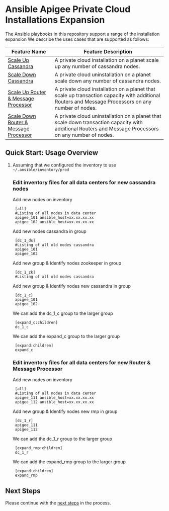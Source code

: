 # Ansible Apigee Private Cloud Installations Expansion
The Ansible playbooks in this repository support a range of the installation expansion
We describe the uses cases that are supported as follows: 

| Feature Name | Feature Description |
| --- | --- |
| [Scale Up Cassandra](cassandra/installation/README.md#usage-instructions) | A private cloud installation on a planet scale up any number of cassandra nodes. |
| [Scale Down Cassandra](cassandra/uninstallation/README.md#usage-instructions) | A private cloud uninstallation on a planet scale down any number of cassandra nodes. |
| [Scale Up Router & Message Processor](rmp/installation/README.md#usage-instructions) | A private cloud installation on a planet that scale up transaction capacity with additional Routers and Message Processors on any number of nodes. |
| [Scale Down Router & Message Processor](rmp/uninstallation/README.md#usage-instructions) | A private cloud uninstallation on a planet that scale down transaction capacity with additional Routers and Message Processors on any number of nodes. |

## Quick Start: Usage Overview

1. Assuming that we configured the inventory to use `~/.ansible/inventory/prod`

	### Edit inventory files for all data centers for new cassandra nodes

	Add new nodes on inventory

		[all]
		#Listing of all nodes in data center
		apigee_101 ansible_host=xx.xx.xx.xx
		apigee_102 ansible_host=xx.xx.xx.xx

	Add new nodes cassandra in group

		[dc_1_ds]
		#Listing of all old nodes cassandra
		apigee_101
		apigee_102

	Add new group & Identify nodes zookeeper in group

		[dc_1_zk]
		#Listing of all old nodes cassandra 
	
	Add new group & Identify nodes new cassandra in group

		[dc_1_c]
		apigee_101
		apigee_102
		
	We can add the dc_1_c group to the larger group

		[expand_c:children]
		dc_1_c

	We can add the expand_c group to the larger group

		[expand:children]
		expand_c
		
	### Edit inventory files for all data centers for new Router & Message Processor

	Add new nodes on inventory

		[all]
		#Listing of all nodes in data center
		apigee_111 ansible_host=xx.xx.xx.xx
		apigee_112 ansible_host=xx.xx.xx.xx

	Add new group & Identify nodes new rmp in group

		[dc_1_r]
		apigee_111
		apigee_112
		
	We can add the dc_1_r group to the larger group

		[expand_rmp:children]
		dc_1_r

	We can add the expand_rmp group to the larger group

		[expand:children]
		expand_rmp
	

## Next Steps

Please continue with the [next steps](../README.md#ansible-apigee-private-cloud-features) in the process.